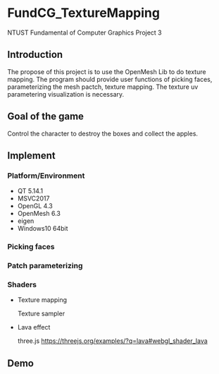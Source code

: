 
# FundCG_TextureMapping
NTUST Fundamental of Computer Graphics Project 3

## Introduction
The propose of this project is to use the OpenMesh Lib to do texture mapping. The program should provide user functions of picking faces, parameterizing the mesh pactch, texture mapping. The texture uv parametering visualization is necessary. 

## Goal of the game
Control the character to destroy the boxes and collect the apples. 

## Implement

### Platform/Environment
- QT 5.14.1
- MSVC2017
- OpenGL 4.3
- OpenMesh 6.3
- eigen
- Windows10 64bit

### Picking faces

### Patch parameterizing


### Shaders

- Texture mapping
  
  Texture sampler
- Lava effect

  three.js https://threejs.org/examples/?q=lava#webgl_shader_lava

## Demo
